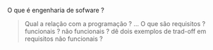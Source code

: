 O que é engenharia de sofware ?
> Qual a relação com a programação ?
...
O que são requisitos ?
> funcionais ?
>  não funcionais ?
>  dê dois exemplos de trad-off em requisitos não funcionais ? 


